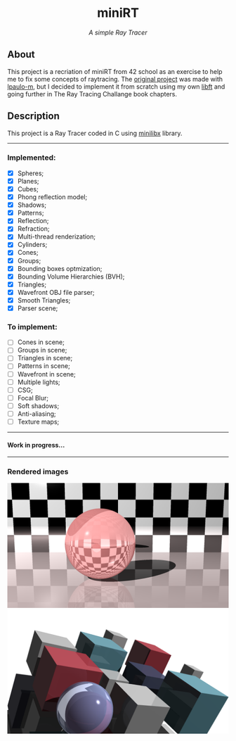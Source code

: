 <h1 align="center">miniRT</h1>


<i><p  align="center" font-type="italic"> A simple Ray Tracer </p></i>


## About

This project is a recriation of miniRT from 42 school as an exercise to help me to fix some concepts of raytracing. The [original project](https://github.com/librity/ft_minirt) was made with [lpaulo-m](https://github.com/librity), but I decided to implement it from scratch using my own [libft](https://github.com/pedro-pn/libft_complete) and going further in The Ray Tracing Challange book chapters.

## Description

This project is a Ray Tracer coded in C using [minilibx](https://github.com/42Paris/minilibx-linux) library.

---


### Implemented:

- [x] Spheres;
- [x] Planes;
- [x] Cubes;
- [x] Phong reflection model;
- [x] Shadows;
- [x] Patterns;
- [x] Reflection;
- [x] Refraction;
- [x] Multi-thread renderization;
- [X] Cylinders;
- [X] Cones;
- [X] Groups;
- [X] Bounding boxes optmization;
- [X] Bounding Volume Hierarchies (BVH);
- [X] Triangles;
- [X] Wavefront OBJ file parser;
- [X] Smooth Triangles;
- [X] Parser scene;

### To implement:

- [ ] Cones in scene;
- [ ] Groups in scene;
- [ ] Triangles in scene;
- [ ] Patterns in scene;
- [ ] Wavefront in scene;
- [ ] Multiple lights;
- [ ] CSG;
- [ ] Focal Blur;
- [ ] Soft shadows;
- [ ] Anti-aliasing;
- [ ] Texture maps;

---
#### Work in progress...
---

### Rendered images

<img src="./rendered-scenes/pink_sphere.png" alt="pink_sphere"/>

<img src="./rendered-scenes/book_cover.png" alt="The Ray Tracer Challange - Book Cover"/>


#